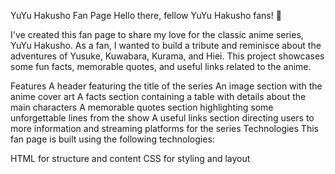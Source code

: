 YuYu Hakusho Fan Page
Hello there, fellow YuYu Hakusho fans! 👋

I've created this fan page to share my love for the classic anime series, YuYu Hakusho. As a fan, I wanted to build a tribute and reminisce about the adventures of Yusuke, Kuwabara, Kurama, and Hiei. This project showcases some fun facts, memorable quotes, and useful links related to the anime.

Features
A header featuring the title of the series
An image section with the anime cover art
A facts section containing a table with details about the main characters
A memorable quotes section highlighting some unforgettable lines from the show
A useful links section directing users to more information and streaming platforms for the series
Technologies
This fan page is built using the following technologies:

HTML for structure and content
CSS for styling and layout
